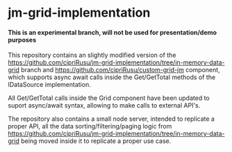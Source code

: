 # jm-grid-implementation

#### This is an experimental branch, will not be used for presentation/demo purposes ####

This repository contains an slightly modified version of the https://github.com/cipriRusu/jm-grid-implementation/tree/in-memory-data-grid branch 
and https://github.com/cipriRusu/custom-grid-jm component, which supports async await calls inside the Get/GetTotal methods of the IDataSource implementation.

All Get/GetTotal calls inside the Grid component have been updated to suport async/await syntax, allowing to make calls to external API's.

The repository also contains a small node server, intended to replicate a proper API, all the data sorting/filtering/paging logic from 
https://github.com/cipriRusu/jm-grid-implementation/tree/in-memory-data-grid being moved inside it to replicate a proper use case.
